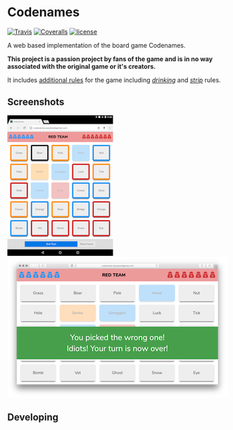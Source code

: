 # Codenames 

[![Travis](https://img.shields.io/travis/matthewtole/codenames.svg?style=flat-square)](https://travis-ci.org/matthewtole/codenames) [![Coveralls](https://img.shields.io/coveralls/matthewtole/codenames.svg?style=flat-square)](https://coveralls.io/matthewtole/codenames) [![license](https://img.shields.io/github/license/matthewtole/codenames.svg?style=flat-square)](./LICENSE)

A web based implementation of the board game Codenames. 

**This project is a passion project by fans of the game and is in no way associated with the original game or it's creators.**

It includes [additional rules](./docs/rules.md) for the game including [*drinking*](./docs/rules.md/#drinking-rules) and [*strip*](./docs/rules.md#strip-rules) rules.

## Screenshots

![](./docs/images/controller-01.png) ![](./docs/images/viewer-01.png)

## Developing
